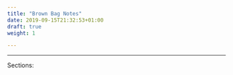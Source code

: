 ```yaml
---
title: "Brown Bag Notes"
date: 2019-09-15T21:32:53+01:00
draft: true
weight: 1

---
```


---

Sections:
